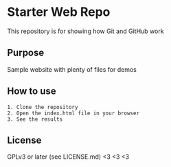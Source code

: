 # Starter Web Repo

This repository is for showing how Git and GitHub work

## Purpose

Sample website with plenty of files for demos

## How to use

    1. Clone the repository
    2. Open the index.html file in your browser
    3. See the results

## License
GPLv3 or later (see LICENSE.md) <3 <3 <3